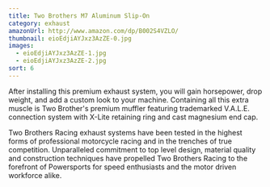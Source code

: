 ```yaml
---
title: Two Brothers M7 Aluminum Slip-On
category: exhaust
amazonUrl: http://www.amazon.com/dp/B002S4VZLO/
thumbnail: eioEdjiAYJxz3AzZE-0.jpg
images:
  - eioEdjiAYJxz3AzZE-1.jpg
  - eioEdjiAYJxz3AzZE-2.jpg
sort: 6
---
```


After installing this premium exhaust system, you will gain horsepower, drop weight, and add a custom look to your machine. Containing all this extra muscle is Two Brother's premium muffler featuring trademarked V.A.L.E. connection system with X-Lite retaining ring and cast magnesium end cap.

Two Brothers Racing exhaust systems have been tested in the highest forms of professional motorcycle racing and in the trenches of true competition. Unparalleled commitment to top level design, material quality and construction techniques have propelled Two Brothers Racing to the forefront of Powersports for speed enthusiasts and the motor driven workforce alike.

